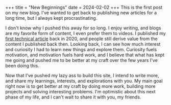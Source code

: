 +++
title = "New Beginnings"
date = 2024-02-02
+++
This is the first post on my new blog. I've wanted to get back to publishing new articles for a long time, but I always kept procrastinating.

I don't know why I pushed this away for so long. I enjoy writing, and blogs are my favorite form of content, I even prefer them to videos. I published my [first technical article](https://dev.to/kelvinkirima014/how-memory-is-allocated-in-javascript-1l65) back in 2020, and people still derive value from the content I published back then. Looking back, I can see how much interest and curiosity I had to learn new things and explore them. Curiosity fuels motivation, and motivation fuels hard work, and I believe that what has kept me going and pushed me to be better at my craft over the few years I've been doing this. 

Now that I've pushed my lazy ass to build this site, I intend to write more, and share my learnings, interests, and explorations with you. My main goal right now is to get better at my craft by doing more work, building more projects and solving interesting problems. I'm optimistic about this next phase of my life, and I can't wait to share it with you, my friends.  







